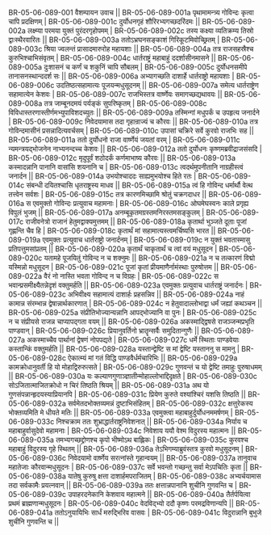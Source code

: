 BR-05-06-089-001  	वैशम्पायन उवाच ||
BR-05-06-089-001a	पृथामामन्त्र्य गोविन्दः कृत्वा चापि प्रदक्षिणम् |
BR-05-06-089-001c	दुर्योधनगृहं शौरिरभ्यगच्छदरिंदमः ||
BR-05-06-089-002a	लक्ष्म्या परमया युक्तं पुरंदरगृहोपमम् |
BR-05-06-089-002c	तस्य कक्ष्या व्यतिक्रम्य तिस्रो द्वाःस्थैरवारितः ||
BR-05-06-089-003a	ततोऽभ्रघनसङ्काशं गिरिकूटमिवोच्छ्रितम् |
BR-05-06-089-003c	श्रिया ज्वलन्तं प्रासादमारुरोह महायशाः ||
BR-05-06-089-004a	तत्र राजसहस्रैश्च कुरुभिश्चाभिसंवृतम् |
BR-05-06-089-004c	धार्तराष्ट्रं महाबाहुं ददर्शासीनमासने ||
BR-05-06-089-005a	दुःशासनं च कर्णं च शकुनिं चापि सौबलम् |
BR-05-06-089-005c	दुर्योधनसमीपे तानासनस्थान्ददर्श सः ||
BR-05-06-089-006a	अभ्यागच्छति दाशार्हे धार्तराष्ट्रो महायशाः |
BR-05-06-089-006c	उदतिष्ठत्सहामात्यः पूजयन्मधुसूदनम् ||
BR-05-06-089-007a	समेत्य धार्तराष्ट्रेण सहामात्येन केशवः |
BR-05-06-089-007c	राजभिस्तत्र वार्ष्णेयः समागच्छद्यथावयः ||
BR-05-06-089-008a	तत्र जाम्बूनदमयं पर्यङ्कं सुपरिष्कृतम् |
BR-05-06-089-008c	विविधास्तरणास्तीर्णमभ्युपाविशदच्युतः ||
BR-05-06-089-009a	तस्मिन्गां मधुपर्कं च उपहृत्य जनार्दने |
BR-05-06-089-009c	निवेदयामास तदा गृहान्राज्यं च कौरवः ||
BR-05-06-089-010a	तत्र गोविन्दमासीनं प्रसन्नादित्यवर्चसम् |
BR-05-06-089-010c	उपासां चक्रिरे सर्वे कुरवो राजभिः सह ||
BR-05-06-089-011a	ततो दुर्योधनो राजा वार्ष्णेयं जयतां वरम् |
BR-05-06-089-011c	न्यमन्त्रयद्भोजनेन नाभ्यनन्दच्च केशवः ||
BR-05-06-089-012a	ततो दुर्योधनः कृष्णमब्रवीद्राजसंसदि |
BR-05-06-089-012c	मृदुपूर्वं शठोदर्कं कर्णमाभाष्य कौरवः ||
BR-05-06-089-013a	कस्मादन्नानि पानानि वासांसि शयनानि च |
BR-05-06-089-013c	त्वदर्थमुपनीतानि नाग्रहीस्त्वं जनार्दन ||
BR-05-06-089-014a	उभयोश्चाददः साह्यमुभयोश्च हिते रतः |
BR-05-06-089-014c	संबन्धी दयितश्चासि धृतराष्ट्रस्य माधव ||
BR-05-06-089-015a	त्वं हि गोविन्द धर्मार्थौ वेत्थ तत्त्वेन सर्वशः |
BR-05-06-089-015c	तत्र कारणमिच्छामि श्रोतुं चक्रगदाधर ||
BR-05-06-089-016a	स एवमुक्तो गोविन्दः प्रत्युवाच महामनाः |
BR-05-06-089-016c	ओघमेघस्वनः काले प्रगृह्य विपुलं भुजम् ||
BR-05-06-089-017a	अनम्बूकृतमग्रस्तमनिरस्तमसङ्कुलम् |
BR-05-06-089-017c	राजीवनेत्रो राजानं हेतुमद्वाक्यमुत्तमम् ||
BR-05-06-089-018a	कृतार्था भुञ्जते दूताः पूजां गृह्णन्ति चैव हि |
BR-05-06-089-018c	कृतार्थं मां सहामात्यस्त्वमर्चिष्यसि भारत ||
BR-05-06-089-019a	एवमुक्तः प्रत्युवाच धार्तराष्ट्रो जनार्दनम् |
BR-05-06-089-019c	न युक्तं भवतास्मासु प्रतिपत्तुमसांप्रतम् ||
BR-05-06-089-020a	कृतार्थं चाकृतार्थं च त्वां वयं मधुसूदन |
BR-05-06-089-020c	यतामहे पूजयितुं गोविन्द न च शक्नुमः ||
BR-05-06-089-021a	न च तत्कारणं विद्मो यस्मिन्नो मधुसूदन |
BR-05-06-089-021c	पूजां कृतां प्रीयमाणैर्नामंस्थाः पुरुषोत्तम ||
BR-05-06-089-022a	वैरं नो नास्ति भवता गोविन्द न च विग्रहः |
BR-05-06-089-022c	स भवान्प्रसमीक्ष्यैतन्नेदृशं वक्तुमर्हति ||
BR-05-06-089-023a	एवमुक्तः प्रत्युवाच धार्तराष्ट्रं जनार्दनः |
BR-05-06-089-023c	अभिवीक्ष्य सहामात्यं दाशार्हः प्रहसन्निव ||
BR-05-06-089-024a	नाहं कामान्न संरम्भान्न द्वेषान्नार्थकारणात् |
BR-05-06-089-024c	न हेतुवादाल्लोभाद्वा धर्मं जह्यां कथञ्चन ||
BR-05-06-089-025a	संप्रीतिभोज्यान्यन्नानि आपद्भोज्यानि वा पुनः |
BR-05-06-089-025c	न च संप्रीयसे राजन्न चाप्यापद्गता वयम् ||
BR-05-06-089-026a	अकस्माद्द्विषसे राजञ्जन्मप्रभृति पाण्डवान् |
BR-05-06-089-026c	प्रियानुवर्तिनो भ्रातॄन्सर्वैः समुदितान्गुणैः ||
BR-05-06-089-027a	अकस्माच्चैव पार्थानां द्वेषणं नोपपद्यते |
BR-05-06-089-027c	धर्मे स्थिताः पाण्डवेयाः कस्तान्किं वक्तुमर्हति ||
BR-05-06-089-028a	यस्तान्द्वेष्टि स मां द्वेष्टि यस्ताननु स मामनु |
BR-05-06-089-028c	ऐकात्म्यं मां गतं विद्धि पाण्डवैर्धर्मचारिभिः ||
BR-05-06-089-029a	कामक्रोधानुवर्ती हि यो मोहाद्विरुरुत्सते |
BR-05-06-089-029c	गुणवन्तं च यो द्वेष्टि तमाहुः पुरुषाधमम् ||
BR-05-06-089-030a	यः कल्याणगुणाञ्ज्ञातीन्मोहाल्लोभाद्दिदृक्षते |
BR-05-06-089-030c	सोऽजितात्माजितक्रोधो न चिरं तिष्ठति श्रियम् ||
BR-05-06-089-031a	अथ यो गुणसंपन्नान्हृदयस्याप्रियानपि |
BR-05-06-089-031c	प्रियेण कुरुते वश्यांश्चिरं यशसि तिष्ठति ||
BR-05-06-089-032a	सर्वमेतदभोक्तव्यमन्नं दुष्टाभिसंहितम् |
BR-05-06-089-032c	क्षत्तुरेकस्य भोक्तव्यमिति मे धीयते मतिः ||
BR-05-06-089-033a	एवमुक्त्वा महाबाहुर्दुर्योधनममर्षणम् |
BR-05-06-089-033c	निश्चक्राम ततः शुभ्राद्धार्तराष्ट्रनिवेशनात् ||
BR-05-06-089-034a	निर्याय च महाबाहुर्वासुदेवो महामनाः |
BR-05-06-089-034c	निवेशाय ययौ वेश्म विदुरस्य महात्मनः ||
BR-05-06-089-035a	तमभ्यगच्छद्द्रोणश्च कृपो भीष्मोऽथ बाह्लिकः |
BR-05-06-089-035c	कुरवश्च महाबाहुं विदुरस्य गृहे स्थितम् ||
BR-05-06-089-036a	तेऽभिगम्याब्रुवंस्तत्र कुरवो मधुसूदनम् |
BR-05-06-089-036c	निवेदयामो वार्ष्णेय सरत्नांस्ते गृहान्वयम् ||
BR-05-06-089-037a	तानुवाच महातेजाः कौरवान्मधुसूदनः |
BR-05-06-089-037c	सर्वे भवन्तो गच्छन्तु सर्वा मेऽपचितिः कृता ||
BR-05-06-089-038a	यातेषु कुरुषु क्षत्ता दाशार्हमपराजितम् |
BR-05-06-089-038c	अभ्यर्चयामास तदा सर्वकामैः प्रयत्नवान् ||
BR-05-06-089-039a	ततः क्षत्तान्नपानानि शुचीनि गुणवन्ति च |
BR-05-06-089-039c	उपाहरदनेकानि केशवाय महात्मने ||
BR-05-06-089-040a	तैर्तर्पयित्वा प्रथमं ब्राह्मणान्मधुसूदनः |
BR-05-06-089-040c	वेदविद्भ्यो ददौ कृष्णः परमद्रविणान्यपि ||
BR-05-06-089-041a	ततोऽनुयायिभिः सार्धं मरुद्भिरिव वासवः |
BR-05-06-089-041c	विदुरान्नानि बुभुजे शुचीनि गुणवन्ति च ||
